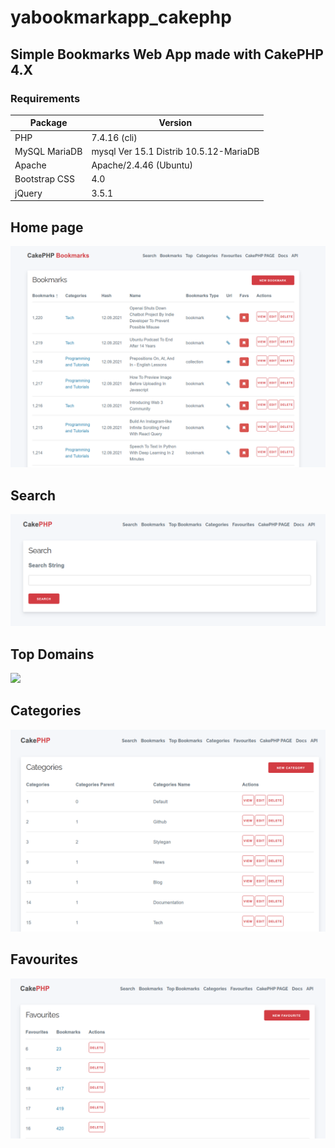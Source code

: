 # yabookmarkapp_cakephp
## Simple Bookmarks Web App  made with CakePHP 4.X

### Requirements

| Package | Version |
|---|---|
| PHP  | 7.4.16 (cli) |
| MySQL MariaDB | mysql  Ver 15.1 Distrib 10.5.12-MariaDB |
| Apache | Apache/2.4.46 (Ubuntu) |
| Bootstrap CSS | 4.0 |
| jQuery | 3.5.1 |

## Home page

![](https://github.com/maranemil/yabookmarkapp_cakephp/blob/main/screens/1_bookmarks.png?raw=true)

## Search

![](https://github.com/maranemil/yabookmarkapp_cakephp/blob/main/screens/2_search.png?raw=true)

## Top Domains

![](https://github.com/maranemil/yabookmarkapp_cakephp/blob/main/screens/2_top_domains.png?raw=true)

## Categories

![](https://github.com/maranemil/yabookmarkapp_cakephp/blob/main/screens/4_categories.png?raw=true)

## Favourites

![](https://github.com/maranemil/yabookmarkapp_cakephp/blob/main/screens/5_favourites.png?raw=true)